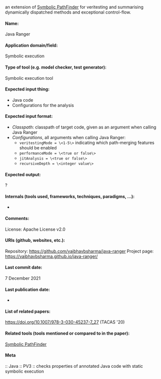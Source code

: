 an extension of [Symbolic PathFinder](SPF.md) for veritesting and summarising dynamically dispatched methods and exceptional control-flow.

#### Name:
Java Ranger

#### Application domain/field:
Symbolic execution

#### Type of tool (e.g. model checker, test generator):
Symbolic execution tool

#### Expected input thing:
- Java code
- Configurations for the analysis

#### Expected input format:
- *Classpath*: classpath of target code, given as an argument when calling Java Ranger
- *Configurations*, all arguments when calling Java Ranger:
	- `veritestingMode = \<1-5\>` indicating which path-merging features should be enabled
	- `performanceMode = \<true or false\>`
	- `jitAnalysis = \<true or false\>`
	- `recursiveDepth = \<integer value\>`

#### Expected output:
?

#### Internals (tools used, frameworks, techniques, paradigms, ...):
-

#### Comments:
License: Apache License v2.0

#### URIs (github, websites, etc.):
Repository: https://github.com/vaibhavbsharma/java-ranger
Project page: https://vaibhavbsharma.github.io/java-ranger/

#### Last commit date:
7 December 2021

#### Last publication date:
-

#### List of related papers:
https://doi.org/10.1007/978-3-030-45237-7_27 (TACAS '20)

#### Related tools (tools mentioned or compared to in the paper):
[Symbolic PathFinder](Symbolic%20PathFinder)

#### Meta
:: Java
:: PV3 :: checks properties of annotated Java code with static symbolic execution